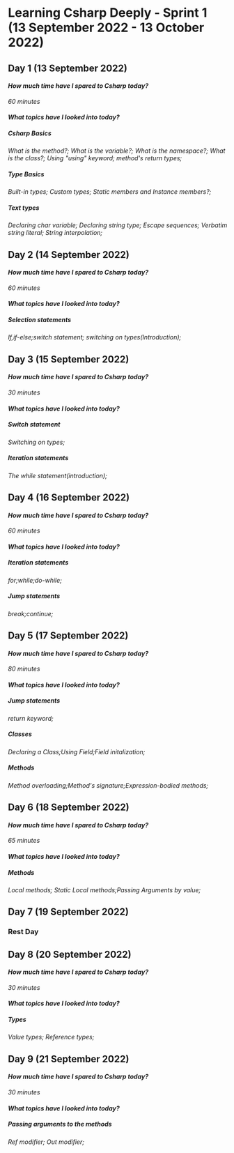 # Learning Csharp Deeply - Sprint 1 (13 September 2022 - 13 October 2022)
## Day 1 (13 September 2022)
#### _How much time have I spared to Csharp today?_
_60 minutes_
#### _What topics have I looked into today?_ 
##### Csharp Basics 
_What is the method?; What is the variable?; What is the namespace?; What is the class?; Using "using" keyword; method's return types;_
##### Type Basics
_Built-in types; Custom types; Static members and Instance members?;_

##### Text types
_Declaring char variable; Declaring string type; Escape sequences; Verbatim string literal; String interpolation;_

## Day 2 (14 September 2022)
#### _How much time have I spared to Csharp today?_
_60 minutes_
#### _What topics have I looked into today?_
##### Selection statements
_If,if-else;switch statement; switching on types(Introduction);_

## Day 3 (15 September 2022)
#### _How much time have I spared to Csharp today?_
_30 minutes_
#### _What topics have I looked into today?_
##### Switch statement
_Switching on types;_
##### Iteration statements
_The while statement(introduction);_

## Day 4 (16 September 2022)
#### _How much time have I spared to Csharp today?_
_60 minutes_
#### _What topics have I looked into today?_
##### Iteration statements
_for;while;do-while;_
##### Jump statements
_break;continue;_

## Day 5 (17 September 2022)
#### _How much time have I spared to Csharp today?_
_80 minutes_
#### _What topics have I looked into today?_
##### Jump statements
_return keyword;_
##### Classes
_Declaring a Class;Using Field;Field initalization;_
##### Methods
_Method overloading;Method's signature;Expression-bodied methods;_

## Day 6 (18 September 2022)
#### _How much time have I spared to Csharp today?_
_65 minutes_
#### _What topics have I looked into today?_
##### Methods
_Local methods; Static Local methods;Passing Arguments by value;_

## Day 7 (19 September 2022)
### Rest Day


## Day 8 (20 September 2022)
####  _How much time have I spared to Csharp today?_
_30 minutes_
#### _What topics have I looked into today?_
##### Types
_Value types; Reference types;_

## Day 9 (21 September 2022)
####  _How much time have I spared to Csharp today?_
_30 minutes_
#### _What topics have I looked into today?_
##### Passing arguments to the methods
_Ref modifier; Out modifier;_